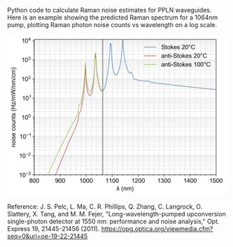 
Python code to calculate Raman noise estimates for PPLN waveguides. Here is an example showing the predicted Raman spectrum for a 1064nm pump, plotting Raman photon noise counts vs wavelength on a log scale.

![1064nm Raman spectrum](./predicted%20raman%20spectrum%20for%201064nm%20pump%20-%20log.png)

Reference:
J. S. Pelc, L. Ma, C. R. Phillips, Q. Zhang, C. Langrock, O. Slattery, X. Tang, and M. M. Fejer, "Long-wavelength-pumped upconversion single-photon detector at 1550 nm: performance and noise analysis," Opt. Express 19, 21445-21456 (2011).
https://opg.optica.org/viewmedia.cfm?seq=0&uri=oe-19-22-21445
